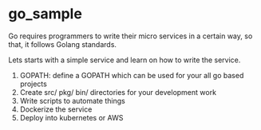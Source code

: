 # go_sample

Go requires programmers to write their micro services in a certain way, so that, it follows Golang standards.

Lets starts with a simple service and learn on how to write the service.

1. GOPATH: define a GOPATH which can be used for your all go based projects
2. Create src/ pkg/ bin/ directories for your development work
3. Write scripts to automate things
4. Dockerize the service
5. Deploy into kubernetes or AWS
